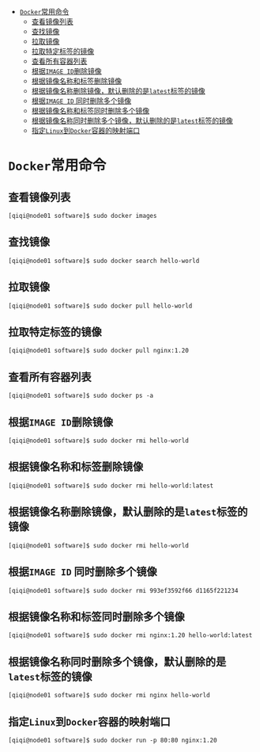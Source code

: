 - [`Docker`常用命令](#docker常用命令)
  - [查看镜像列表](#查看镜像列表)
  - [查找镜像](#查找镜像)
  - [拉取镜像](#拉取镜像)
  - [拉取特定标签的镜像](#拉取特定标签的镜像)
  - [查看所有容器列表](#查看所有容器列表)
  - [根据`IMAGE ID`删除镜像](#根据image-id删除镜像)
  - [根据镜像名称和标签删除镜像](#根据镜像名称和标签删除镜像)
  - [根据镜像名称删除镜像，默认删除的是`latest`标签的镜像](#根据镜像名称删除镜像默认删除的是latest标签的镜像)
  - [根据`IMAGE ID` 同时删除多个镜像](#根据image-id-同时删除多个镜像)
  - [根据镜像名称和标签同时删除多个镜像](#根据镜像名称和标签同时删除多个镜像)
  - [根据镜像名称同时删除多个镜像，默认删除的是`latest`标签的镜像](#根据镜像名称同时删除多个镜像默认删除的是latest标签的镜像)
  - [指定`Linux`到`Docker`容器的映射端口](#指定linux到docker容器的映射端口)

# `Docker`常用命令

## 查看镜像列表

```shell
[qiqi@node01 software]$ sudo docker images
```

## 查找镜像

```shell
[qiqi@node01 software]$ sudo docker search hello-world
```

## 拉取镜像

```shell
[qiqi@node01 software]$ sudo docker pull hello-world
```

## 拉取特定标签的镜像

```shell
[qiqi@node01 software]$ sudo docker pull nginx:1.20
```

## 查看所有容器列表

```shell
[qiqi@node01 software]$ sudo docker ps -a
```

## 根据`IMAGE ID`删除镜像

```shell
[qiqi@node01 software]$ sudo docker rmi hello-world
```

## 根据镜像名称和标签删除镜像

```shell
[qiqi@node01 software]$ sudo docker rmi hello-world:latest
```

## 根据镜像名称删除镜像，默认删除的是`latest`标签的镜像

```shell
[qiqi@node01 software]$ sudo docker rmi hello-world
```

## 根据`IMAGE ID` 同时删除多个镜像

```shell
[qiqi@node01 software]$ sudo docker rmi 993ef3592f66 d1165f221234
```

## 根据镜像名称和标签同时删除多个镜像

```shell
[qiqi@node01 software]$ sudo docker rmi nginx:1.20 hello-world:latest
```

## 根据镜像名称同时删除多个镜像，默认删除的是`latest`标签的镜像

```shell
[qiqi@node01 software]$ sudo docker rmi nginx hello-world
```

## 指定`Linux`到`Docker`容器的映射端口

```shell
[qiqi@node01 software]$ sudo docker run -p 80:80 nginx:1.20
```

